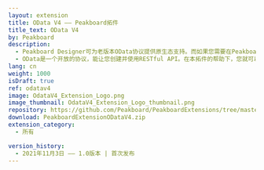 ```yaml
---
layout: extension
title: OData V4 —— Peakboard拓件
title_text: OData V4
by: Peakboard
description: 
  - Peakboard Designer可为老版本OData协议提供原生态支持。而如果您需要在Peakboard使用OData V4协议作为数据源对接相关服务，则可以使用本拓件。 
  - OData是一个开放的协议，能让您创建并使用RESTful API。在本拓件的帮助下，您就可以读取返回JSON格式数据的API。
lang: cn
weight: 1000
isDraft: true
ref: odatav4
image: OdataV4_Extension_Logo.png
image_thumbnail: OdataV4_Extension_Logo_thumbnail.png
repository: https://github.com/Peakboard/PeakboardExtensions/tree/master/ODataV4
download: PeakboardExtensionODataV4.zip
extension_category:
  - 所有

version_history:
  - 2021年11月3日 —— 1.0版本 | 首次发布
---
```



